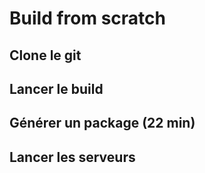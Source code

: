 # Build from scratch



## Clone le git




## Lancer le build



## Générer un package (22 min)



## Lancer les serveurs



